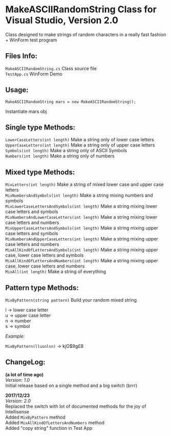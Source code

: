 MakeASCIIRandomString Class for Visual Studio, Version 2.0
======================================================

Class designed to make strings of random characters in a really fast fashion + WinForm test program

Files Info:
---------------

`MakeASCIIRandomString.cs`  Class source file<br/>
`TestApp.cs`                WinForm Demo

Usage:
----------

`MakeASCIIRandomString mars = new MakeASCIIRandomString();`

Instantiate mars obj


Single type Methods:
-------------------------

`LowerCaseLetters(int length)`                  Make a string only of lower case letters<br/>
`UpperCaseLetters(int length)`                  Make a string only of upper case letters<br/>
`Symbols(int length)`                           Make a string only of ASCII Symbols<br/>
`Numbers(int length)`                           Make a string only of numbers<br/>

Mixed type Methods:
------------------------

`MixLetters(int length)`                        Make a string of mixed lower case and upper case letters<br/>
`MixNumbersAndSymbols(int length)`              Make a string mixing numbers and symbols<br/>
`MixLowerCaseLettersAndSymbols(int length)`     Make a string mixing lower case letters and symbols<br/>
`MixNumbersAndLowerCaseLetters(int length)`     Make a string mixing lower case letters and numbers<br/>
`MixUpperCaseLettersAndSymbols(int length)`     Make a string mixing upper case letters and symbols<br/>
`MixNumbersAndUpperCaseLetters(int length)`     Make a string mixing upper case letters and numbers<br/>
`MixAllKindOfLettersAndSymbols(int length)`     Make a string mixing upper case, lower case letters and symbols<br/>
`MixAllKindOfLettersAndNumbers(int length)`     Make a string mixing upper case, lower case letters and numbers<br/>
`MixAll(int length)`                            Make a string of everything<br/>

Pattern type Methods:
-------------------------

`MixByPattern(string pattern)`                  Build your random mixed string<br/>

l -> lower case letter<br/>
u -> upper case letter<br/>
n -> number<br/>
s -> symbol<br/>

*Example:*

`MixByPattern(llusnlsn)` -> kjO$9g£8</br>

ChangeLog:
-------------

**(a lot of time ago)**<br/>
*Version: 1.0*<br/>
Initial release based on a single method and a big switch (brrr)<br/>

**2017/12/23**<br/>
*Version: 2.0*<br/>
Replaced the switch with lot of documented methods for the joy of Intellisense<br/>
Added `MixByPattern` method<br/>
Added `MixAllKindOfLettersAndNumbers` method<br/>
Added "copy string" function in Test App<br/>
